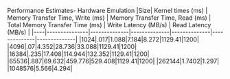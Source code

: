 Performance Estimates- Hardware Emulation
|Size| Kernel times (ms) | Memory Transfer Time, Write (ms) | Memory Transfer Time, Read (ms) | Total Memory Transfer Time (ms) | Write Latency (MB/s) | Read Latency (MB/s) | 
|----|---------------|--------------|--------------|--------------|--------------|--------------|
|1024|.017|1.088|7.184|8.272|1129.41|1200|
|4096|.07|4.352|28.736|33.088|1129.41|1200|
|16384|.235|17.408|114.944|132.352|1129.41|1200|
|65536|.887|69.632|459.776|529.408|1129.41|1200|
|262144|1.7402|1.297|
|1048576|5.566|4.294|

